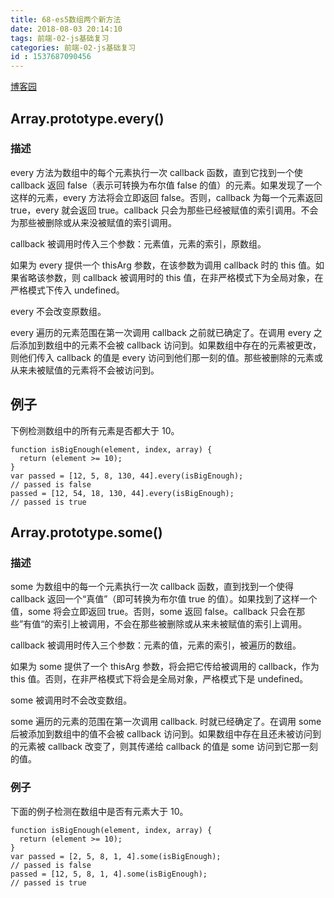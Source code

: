 ```yaml
---
title: 68-es5数组两个新方法
date: 2018-08-03 20:14:10
tags: 前端-02-js基础复习
categories: 前端-02-js基础复习
id : 1537687090456
---
```


[博客园](https://www.cnblogs.com/leejersey/p/5483247.html)

## Array.prototype.every()

### 描述

every 方法为数组中的每个元素执行一次 callback 函数，直到它找到一个使 callback 返回 false（表示可转换为布尔值 false 的值）的元素。如果发现了一个这样的元素，every 方法将会立即返回 false。否则，callback 为每一个元素返回 true，every 就会返回 true。callback 只会为那些已经被赋值的索引调用。不会为那些被删除或从来没被赋值的索引调用。

callback 被调用时传入三个参数：元素值，元素的索引，原数组。

如果为 every 提供一个 thisArg 参数，在该参数为调用 callback 时的 this 值。如果省略该参数，则 callback 被调用时的 this 值，在非严格模式下为全局对象，在严格模式下传入 undefined。

every 不会改变原数组。

every 遍历的元素范围在第一次调用 callback 之前就已确定了。在调用 every 之后添加到数组中的元素不会被 callback 访问到。如果数组中存在的元素被更改，则他们传入 callback 的值是 every 访问到他们那一刻的值。那些被删除的元素或从来未被赋值的元素将不会被访问到。

## 例子

下例检测数组中的所有元素是否都大于 10。

```
function isBigEnough(element, index, array) {
  return (element >= 10);
}
var passed = [12, 5, 8, 130, 44].every(isBigEnough);
// passed is false
passed = [12, 54, 18, 130, 44].every(isBigEnough);
// passed is true
```

## Array.prototype.some()

### 描述

some 为数组中的每一个元素执行一次 callback 函数，直到找到一个使得 callback 返回一个“真值”（即可转换为布尔值 true 的值）。如果找到了这样一个值，some 将会立即返回 true。否则，some 返回 false。callback 只会在那些”有值“的索引上被调用，不会在那些被删除或从来未被赋值的索引上调用。

callback 被调用时传入三个参数：元素的值，元素的索引，被遍历的数组。

如果为 some 提供了一个 thisArg 参数，将会把它传给被调用的 callback，作为 this 值。否则，在非严格模式下将会是全局对象，严格模式下是 undefined。

some 被调用时不会改变数组。

some 遍历的元素的范围在第一次调用 callback. 时就已经确定了。在调用 some 后被添加到数组中的值不会被 callback 访问到。如果数组中存在且还未被访问到的元素被 callback 改变了，则其传递给 callback 的值是 some 访问到它那一刻的值。

### 例子

下面的例子检测在数组中是否有元素大于 10。

```
function isBigEnough(element, index, array) {
  return (element >= 10);
}
var passed = [2, 5, 8, 1, 4].some(isBigEnough);
// passed is false
passed = [12, 5, 8, 1, 4].some(isBigEnough);
// passed is true
```
